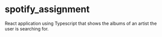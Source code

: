 # spotify_assignment
 React application using Typescript that shows the albums of an artist the user is searching for.
